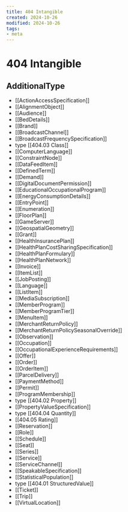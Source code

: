 ```yaml
---
title: 404 Intangible
created: 2024-10-26
modified: 2024-10-26
tags: 
- meta
---
```

# 404 Intangible

## AdditionalType
- [[ActionAccessSpecification]]
- [[AlignmentObject]]
- [[Audience]]
- [[BedDetails]]
- [[Brand]]
- [[BroadcastChannel]]
- [[BroadcastFrequencySpecification]]
- type [[404.03 Class]]
- [[ComputerLanguage]]
- [[ConstraintNode]]
- [[DataFeedItem]]
- [[DefinedTerm]]
- [[Demand]]
- [[DigitalDocumentPermission]]
- [[EducationalOccupationalProgram]]
- [[EnergyConsumptionDetails]]
- [[EntryPoint]]
- [[Enumeration]]
- [[FloorPlan]]
- [[GameServer]]
- [[GeospatialGeometry]]
- [[Grant]]
- [[HealthInsurancePlan]]
- [[HealthPlanCostSharingSpecification]]
- [[HealthPlanFormulary]]
- [[HealthPlanNetwork]]
- [[Invoice]]
- [[ItemList]]
- [[JobPosting]]
- [[Language]]
- [[ListItem]]
- [[MediaSubscription]]
- [[MemberProgram]]
- [[MemberProgramTier]]
- [[MenuItem]]
- [[MerchantReturnPolicy]]
- [[MerchantReturnPolicySeasonalOverride]]
- [[Observation]]
- [[Occupation]]
- [[OccupationalExperienceRequirements]]
- [[Offer]]
- [[Order]]
- [[OrderItem]]
- [[ParcelDelivery]]
- [[PaymentMethod]]
- [[Permit]]
- [[ProgramMembership]]
- type [[404.02 Property]]
- [[PropertyValueSpecification]]
- type [[404.04 Quantity]]
- [[404.05 Rating]]
- [[Reservation]]
- [[Role]]
- [[Schedule]]
- [[Seat]]
- [[Series]]
- [[Service]]
- [[ServiceChannel]]
- [[SpeakableSpecification]]
- [[StatisticalPopulation]]
- type [[404.01 StructuredValue]]
- [[Ticket]]
- [[Trip]]
- [[VirtualLocation]]
